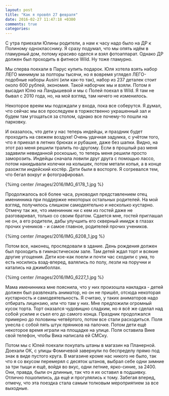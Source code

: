 ```yaml
---
layout: post
title: "Как я провёл 27 февраля"
date: 2016-02-27 11:47:18 +0300
comments: true
categories: 
---
```

С утра приехали Юлины родители, а нам к часу надо было на ДР к Полиному однокласснику. Я сразу подумал, что мы опять идём в гламурный дом, потому красиво оделся и взял фотоаппарат. Однако ДР должен был проходить в фитнесе Wild. Ну тоже гламурно.

Мы сперва поехали в Парус купить подарок. Юля хотела взять набор ЛЕГО минимум за полторы тысячи, но я вовремя углядел ЛЕГО-подобные наборы Ausini (или как-то так), набор из 237 деталек стоит около 600 рублей, экономия. Такой наборчик мы и взяли. Потом я высадил Юлю на Ландышевой и мы с Полей поехал в Wild. Я там не бывал с 2010 года, но, на мой взгляд, там ничего не изменилось. 

Некоторое вреям мы подождали у входа, пока все соберутся. Я думал, что сейчас мы все проследуем в торжественно украшенный зал и будем там угощаться за столом, однако все почему-то пошли на парковку. 

И оказалось, что дети у нас теперь индейцы, и праздник будет проходить на свежем воздухе! Очень удачная задумка, с учётом того, что я приехал в летних брюках и рубашке, даже без шапки. Видно, на этот раз меня решили тралить по-другому. Если в прошлый раз меня задавили невиданной роскошью, то теперь меня решили просто заморозить. Индейцы сначала ловили друг друга с помощью лассо, потом накидывали колечки на колышек, потом метали копья, а в конце разожгли индейский костёр. Дети были в восторге. Я согревался тем, что бегал вокруг и фотографировал. 

{%img center /images/2016/IMG_6178_1.jpg %}

Продолжалось всё более часа, руководил представлением отец именинника при поддержке некоторых остальных родителей. На мой взгляд, получилось слишком самодеятельно и несколько кустарно. Отмечу так же, что именинник ни с кем из гостей даже не разговаривал, только со своим братом. Сдается мне, гостей приглашал не он, а его родители, дабы улучшить его скверный имидж в глазах прочих учеников - и самое главное, родителей прочих учеников.

{%img center /images/2016/IMG_6208_1.jpg %}

Потом все, наконец, проследовали в здание. День рождения должен был проходить в гимнастическом зале. Там детей ждал торт и всякие другие угощения. Дети кое-как поели и почти час сходили с ума, то есть носились взад-вперед, валялись по полу, лезли на поручни и катались на джимболлах.

{%img center /images/2016/IMG_6227_1.jpg %}

Мама именинника мне пояснила, что у них произошла накладка - детей должен был развлекать аниматор, но он не пришёл, отсюда некоторая кустарность и самодеятельность. Я считаю, у таких аниматоров надо отбирать лицензию, или что там у них. Мне предложили огромный кусок торта. Торт оказался чудовищно сладким, но я всё же сделал над собой усилие и съел его до самого конца. Праздник продолжался примерно до половины четвёртого, потом все стали расходиться. Поля унесла с собой пять штук пряников на палочке. Потом дети ещё некоторое время играли на площадке на улице. Поля оставила Вике свой телефон, чтобы Вика написала ей СМСку.

Потом мы с Юлей поехали покупать штаны в магазин на Планерной. Доехали ОК, с улицы Фомичевой завернули по беспределу прямо под знак в виде пустого круга. В магазине кроме нас никого не было, так что я со вкусом перемерял с десяток штанов, выбрал себе одни зимние за три тыщи и ещё, войдя во вкус, одни летние, ярко-синие, за 2400. Они, правда, были оч длинные, так что я их оставил в подшивку. Отлично пошопились, да ещё и прогулялись к тому. Забегая вперед, отмечу, что эта поездка стала самым толковым мероприятием за все выходные.
